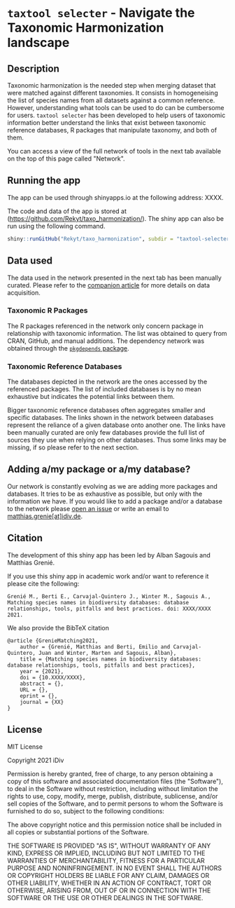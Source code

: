 # `taxtool selecter` - Navigate the Taxonomic Harmonization landscape

## Description

Taxonomic harmonization is the needed step when merging dataset that were matched against different taxonomies. It consists in homogeneising the list of species names from all datasets against a common reference. However, understanding what tools can be used to do can be cumbersome for users.
`taxtool selecter` has been developed to help users of taxonomic information better understand the links that exist between taxonomic reference databases, R packages that manipulate taxonomy, and both of them.

You can access a view of the full network of tools in the next tab available on the top of this page called "Network".

## Running the app

The app can be used through shinyapps.io at the following address: XXXX.

The code and data of the app is stored at (https://github.com/Rekyt/taxo_harmonization/).
The shiny app can also be run using the following command.

```r
shiny::runGitHub("Rekyt/taxo_harmonization", subdir = "taxtool-selecter")
```


## Data used

The data used in the network presented in the next tab has been manually curated. Please refer to the [companion article](https://doi.org/XXXX) for more details on data acquisition.

### Taxonomic R Packages

The R packages referenced in the network only concern package in relationship with taxonomic information. The list was obtained to query from CRAN, GitHub, and manual additions. The dependency network was obtained through the [`pkgdepends` package](https://cran.r-project.org/package=pkgdepends).

### Taxonomic Reference Databases

The databases depicted in the network are the ones accessed by the referenced packages. The list of included databases is by no mean exhaustive but indicates the potential links between them.

Bigger taxonomic reference databases often aggregates smaller and specific databases. The links shown in the network between databases represent the reliance of a given database onto another one. The links have been manually curated are only few databases provide the full list of sources they use when relying on other databases. Thus some links may be missing, if so please refer to the next section.


## Adding a/my package or a/my database?

Our network is constantly evolving as we are adding more packages and databases. It tries to be as exhaustive as possible, but only with the information we have. If you would like to add a package and/or a database to the network please [open an issue](https://github.com/taxo_harmonization/issues/new) or write an email to [matthias.grenie[at]idiv.de](mailto:matthias.grenie@idiv.de).


## Citation

The development of this shiny app has been led by Alban Sagouis and Matthias Grenié.

If you use this shiny app in academic work and/or want to reference it please cite the following:

```
Grenié M., Berti E., Carvajal-Quintero J., Winter M., Sagouis A., Matching species names in biodiversity databases: database relationships, tools, pitfalls and best practices. doi: XXXX/XXXX 2021.
```

We also provide the BibTeX citation

```
@article {GrenieMatching2021,
	author = {Grenié, Matthias and Berti, Emilio and Carvajal-Quintero, Juan and Winter, Marten and Sagouis, Alban},
	title = {Matching species names in biodiversity databases: database relationships, tools, pitfalls and best practices},
	year = {2021},
	doi = {10.XXXX/XXXX},
	abstract = {},
	URL = {},
	eprint = {},
	journal = {XX}
}

```


## License

MIT License

Copyright 2021 iDiv

Permission is hereby granted, free of charge, to any person obtaining a copy of this software and associated documentation files (the "Software"), to deal in the Software without restriction, including without limitation the rights to use, copy, modify, merge, publish, distribute, sublicense, and/or sell copies of the Software, and to permit persons to whom the Software is furnished to do so, subject to the following conditions:

The above copyright notice and this permission notice shall be included in all copies or substantial portions of the Software.

THE SOFTWARE IS PROVIDED "AS IS", WITHOUT WARRANTY OF ANY KIND, EXPRESS OR IMPLIED, INCLUDING BUT NOT LIMITED TO THE WARRANTIES OF MERCHANTABILITY, FITNESS FOR A PARTICULAR PURPOSE AND NONINFRINGEMENT. IN NO EVENT SHALL THE AUTHORS OR COPYRIGHT HOLDERS BE LIABLE FOR ANY CLAIM, DAMAGES OR OTHER LIABILITY, WHETHER IN AN ACTION OF CONTRACT, TORT OR OTHERWISE, ARISING FROM, OUT OF OR IN CONNECTION WITH THE SOFTWARE OR THE USE OR OTHER DEALINGS IN THE SOFTWARE.